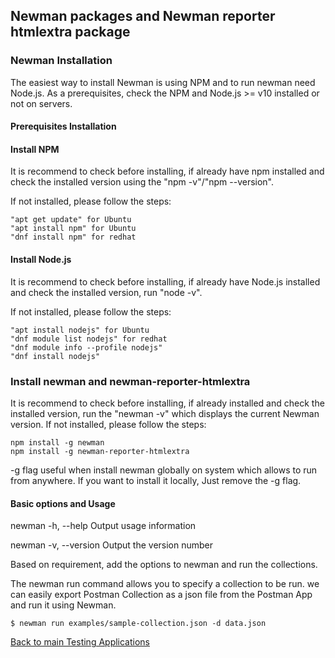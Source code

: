 ## Newman packages and Newman reporter htmlextra package
### Newman Installation 
The easiest way to install Newman is using NPM and to run newman need Node.js. As a prerequisites, check the NPM and Node.js >= v10 installed or not on servers.
#### Prerequisites Installation
#### Install NPM
It is recommend to check before installing, if already have npm installed and check the installed version using the  "npm -v"/"npm --version".

If not installed, please follow the steps:

    "apt get update" for Ubuntu
    "apt install npm" for Ubuntu
    "dnf install npm" for redhat

#### Install Node.js
It is recommend to check before installing, if already have Node.js installed and check the installed version, run "node -v".

If not installed, please follow the steps:
    
    "apt install nodejs" for Ubuntu
    "dnf module list nodejs" for redhat
    "dnf module info --profile nodejs"
    "dnf install nodejs"
### Install newman and newman-reporter-htmlextra
It is recommend to check before installing, if already installed and check the installed version, run the "newman -v" which displays the current Newman version.
If not installed, please follow the steps:
    
    npm install -g newman
    npm install -g newman-reporter-htmlextra
                
-g flag useful when install newman globally on system which allows to run from anywhere. If you want to install it locally, Just remove the -g flag.

#### Basic options and Usage
newman -h, --help	Output usage information

newman -v, --version	Output the version number

Based on requirement, add the options to newman and run the collections.

The newman run command allows you to specify a collection to be run. we can easily export Postman Collection as a json file from the Postman App and run it using Newman.

    $ newman run examples/sample-collection.json -d data.json



[Back to main Testing Applications](../../../TestingApplications.md)